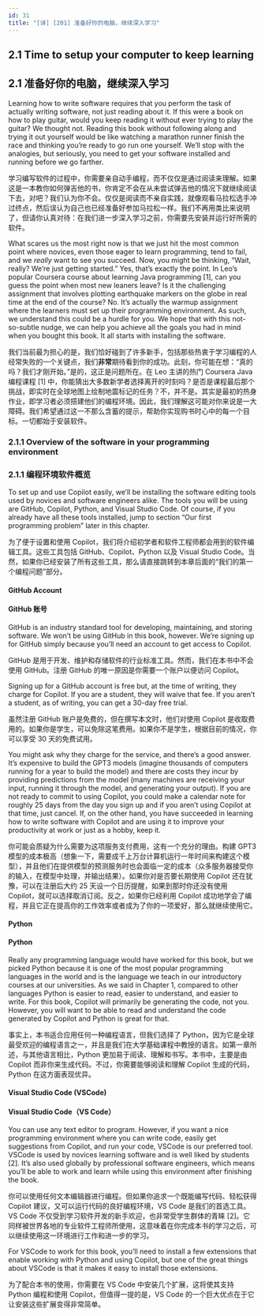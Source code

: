 ```yaml
---
id: 31
title: "[译] [201] 准备好你的电脑，继续深入学习"
---
```



## 2.1 Time to setup your computer to keep learning
## 2.1 准备好你的电脑，继续深入学习

Learning how to write software requires that you perform the task of actually writing software, not just reading about it. If this were a book on how to play guitar, would you keep reading it without ever trying to play the guitar? We thought not. Reading this book without following along and trying it out yourself would be like watching a marathon runner finish the race and thinking you’re ready to go run one yourself. We’ll stop with the analogies, but seriously, you need to get your software installed and running before we go farther.

学习编写软件的过程中，你需要亲自动手编程，而不仅仅是通过阅读来理解。如果这是一本教你如何弹吉他的书，你肯定不会在从未尝试弹吉他的情况下就继续阅读下去，对吧？我们认为你不会。仅仅是阅读而不亲自实践，就像观看马拉松选手冲过终点，然后误认为自己也已经准备好参加马拉松一样。我们不再用类比来说明了，但请你认真对待：在我们进一步深入学习之前，你需要先安装并运行好所需的软件。

What scares us the most right now is that we just hit the most common point where novices, even those eager to learn programming, tend to fail, and we _really_ want to see you succeed. Now, you might be thinking, “Wait, really? We’re just getting started.” Yes, that’s exactly the point. In Leo’s popular Coursera course about learning Java programming [1], can you guess the point when most new leaners leave? Is it the challenging assignment that involves plotting earthquake markers on the globe in real time at the end of the course? No. It’s actually the warmup assignment where the learners must set up their programming environment. As such, we understand this could be a hurdle for you. We hope that with this not-so-subtle nudge, we can help you achieve all the goals you had in mind when you bought this book. It all starts with installing the software.

我们当前最为担心的是，我们恰好碰到了许多新手，包括那些热衷于学习编程的人经常失败的一个关键点，我们**非常**期待看到你的成功。此刻，你可能在想：“真的吗？我们才刚开始。”是的，这正是问题所在。在 Leo 主讲的热门 Coursera Java 编程课程 \[1\] 中，你能猜出大多数新学者选择离开的时刻吗？是否是课程最后那个挑战，即实时在全球地图上绘制地震标记的任务？不，并不是。其实是最初的热身作业，即学习者必须搭建他们的编程环境。因此，我们理解这可能对你来说是一大障碍。我们希望通过这一不那么含蓄的提示，帮助你实现购书时心中的每一个目标。一切都始于安装软件。


### 2.1.1 Overview of the software in your programming environment
### 2.1.1 编程环境软件概览

To set up and use Copilot easily, we’ll be installing the software editing tools used by novices and software engineers alike. The tools you will be using are GitHub, Copilot, Python, and Visual Studio Code. Of course, if you already have all these tools installed, jump to section “Our first programming problem” later in this chapter.

为了便于设置和使用 Copilot，我们将介绍初学者和软件工程师都会用到的软件编辑工具。这些工具包括 GitHub、Copilot、Python 以及 Visual Studio Code。当然，如果你已经安装了所有这些工具，那么请直接跳转到本章后面的“我们的第一个编程问题”部分。

#### GitHub Account
#### GitHub 账号

GitHub is an industry standard tool for developing, maintaining, and storing software. We won’t be using GitHub in this book, however. We’re signing up for GitHub simply because you’ll need an account to get access to Copilot.

GitHub 是用于开发、维护和存储软件的行业标准工具。然而，我们在本书中不会使用 GitHub。注册 GitHub 的唯一原因是你需要一个账户以便访问 Copilot。

Signing up for a GitHub account is free but, at the time of writing, they charge for Copilot. If you are a student, they will waive that fee. If you aren’t a student, as of writing, you can get a 30-day free trial.

虽然注册 GitHub 账户是免费的，但在撰写本文时，他们对使用 Copilot 是收取费用的。如果你是学生，可以免除这笔费用。如果你不是学生，根据目前的情况，你可以享受 30 天的免费试用。

You might ask why they charge for the service, and there’s a good answer. It’s expensive to build the GPT3 models (imagine thousands of computers running for a year to build the model) and there are costs they incur by providing predictions from the model (many machines are receiving your input, running it through the model, and generating your output). If you are not ready to commit to using Copilot, you could make a calendar note for roughly 25 days from the day you sign up and if you aren’t using Copilot at that time, just cancel. If, on the other hand, you have succeeded in learning how to write software with Copilot and are using it to improve your productivity at work or just as a hobby, keep it.

你可能会质疑为什么需要为这项服务支付费用，这有一个充分的理由。构建 GPT3 模型的成本极高（想象一下，需要成千上万台计算机运行一年时间来构建这个模型），并且他们在提供模型的预测服务时也会面临一定的成本（众多服务器接受你的输入，在模型中处理，并输出结果）。如果你对是否要长期使用 Copilot 还在犹豫，可以在注册后大约 25 天设一个日历提醒，如果到那时你还没有使用 Copilot，就可以选择取消订阅。反之，如果你已经利用 Copilot 成功地学会了编程，并且它正在提高你的工作效率或者成为了你的一项爱好，那么就继续使用它。

#### Python
#### Python

Really any programming language would have worked for this book, but we picked Python because it is one of the most popular programming languages in the world and is the language we teach in our introductory courses at our universities. As we said in Chapter 1, compared to other languages Python is easier to read, easier to understand, and easier to write. For this book, Copilot will primarily be generating the code, not you. However, you will want to be able to read and understand the code generated by Copilot and Python is great for that.

事实上，本书适合应用任何一种编程语言，但我们选择了 Python，因为它是全球最受欢迎的编程语言之一，并且是我们在大学基础课程中教授的语言。如第一章所述，与其他语言相比，Python 更加易于阅读、理解和书写。本书中，主要是由 Copilot 而非你来生成代码。不过，你需要能够阅读和理解 Copilot 生成的代码，Python 在这方面表现优异。

#### Visual Studio Code (VSCode)
#### Visual Studio Code（VS Code）

You can use any text editor to program. However, if you want a nice programming environment where you can write code, easily get suggestions from Copilot, and run your code, VSCode is our preferred tool. VSCode is used by novices learning software and is well liked by students [2]. It’s also used globally by professional software engineers, which means you’ll be able to work and learn while using this environment after finishing the book.

你可以使用任何文本编辑器进行编程。但如果你追求一个既能编写代码、轻松获得 Copilot 建议，又可以运行代码的良好编程环境，VS Code 是我们的首选工具。VS Code 不仅受到学习软件开发的新手欢迎，也非常受学生群体的青睐 \[2\]。它同样被世界各地的专业软件工程师所使用，这意味着在你完成本书的学习之后，可以继续使用这一环境进行工作和进一步的学习。

For VSCode to work for this book, you’ll need to install a few extensions that enable working with Python and using Copilot, but one of the great things about VSCode is that it makes it easy to install those extensions.

为了配合本书的使用，你需要在 VS Code 中安装几个扩展，这将使其支持 Python 编程和使用 Copilot，但值得一提的是，VS Code 的一个巨大优点在于它让安装这些扩展变得非常简单。

